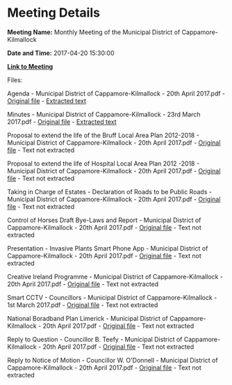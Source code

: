 # Meeting Details

**Meeting Name:** Monthly Meeting of the Municipal District of Cappamore-Kilmallock

**Date and Time:** 2017-04-20 15:30:00

**[Link to Meeting](https://www.limerick.ie/council/whats-on/monthly-meeting-municipal-district-cappamore-kilmallock)**

Files: 

Agenda - Municipal District of Cappamore-Kilmallock - 20th April 2017.pdf - [Original file](https://beta.limerick.ie/sites/default/files/media/documents/2017-04/agenda_spc_25th_march_2015_0.pdf) - [Extracted text](./Agenda%20-%20Municipal%20District%20of%20Cappamore-Kilmallock%20-%2020th%20April%202017.md)

Minutes - Municipal District of Cappamore-Kilmallock - 23rd March 2017.pdf - [Original file](https://beta.limerick.ie/sites/default/files/media/documents/2017-04/01_minutes_-_meeting_municipal_district_cappamore-kilmallock_230317.pdf) - [Extracted text](./Minutes%20-%20Municipal%20District%20of%20Cappamore-Kilmallock%20-%2023rd%20March%202017.md)

Proposal to extend the life of the Bruff Local Area Plan 2012-2018 - Municipal District of Cappamore-Kilmallock - 20th April 2017.pdf - [Original file](https://beta.limerick.ie/sites/default/files/media/documents/2017-04/02_a_proposal_to_extnd_the_life_of_the_bruff_local_area_plan_2012-2018.pdf) - Text not extracted

Proposal to extend the life of Hospital Local Area Plan 2012 -2018 - Municipal District of Cappamore-Kilmallock - 20th April 2017.pdf - [Original file](https://beta.limerick.ie/sites/default/files/media/documents/2017-04/02_b_proposal_to_extend_the_life_of_hospital_local_area_plan_2012_-2018.pdf) - Text not extracted

Taking in Charge of Estates - Declaration of Roads to be Public Roads - Municipal District of Cappamore-Kilmallock - 20th April 2017.pdf - [Original file](https://beta.limerick.ie/sites/default/files/media/documents/2017-04/03_taking_in_charge_of_estates_-_declaration_of_roads_to_be_public_roads.pdf) - Text not extracted

Control of Horses Draft Bye-Laws and Report - Municipal District of Cappamore-Kilmallock - 20th April 2017.pdf - [Original file](https://beta.limerick.ie/sites/default/files/media/documents/2017-04/04_a_control_of_horses_draft_bye-laws_and_report_-_cappamore-kilmallock_md.pdf) - Text not extracted

Presentation - Invasive Plants Smart Phone App - Municipal District of Cappamore-Kilmallock - 20th April 2017.pdf - [Original file](https://www.limerick.ie/sites/default/files/media/documents/2017-04/04%20%28b%29%20Presentation%20-%20Invasive%20Plants%20Smart%20Phone%20App_0.pdf) - Text not extracted

Creative Ireland Programme - Municipal District of Cappamore-Kilmallock - 20th April 2017.pdf - [Original file](https://beta.limerick.ie/sites/default/files/media/documents/2017-04/05_a_creative_ireland_programme.pdf) - Text not extracted

Smart CCTV - Councillors - Municipal District of Cappamore-Kilmallock - 1st March 2017.pdf - [Original file](https://www.limerick.ie/sites/default/files/media/documents/2017-04/5%20%28c%29%202017-03-01%20Smart%20CCTV%20-%20Councillors.pdf) - Text not extracted

National Boradband Plan Limerick - Municipal District of Cappamore-Kilmallock - 20th April 2017.pdf - [Original file](https://www.limerick.ie/sites/default/files/media/documents/2017-04/05%20%28d%29%20National%20Boradband%20Plan%20Limerick.pdf) - Text not extracted

Reply to Question - Councillor B. Teefy - Municipal District of Cappamore-Kilmallock - 20th April 2017.pdf - [Original file](https://beta.limerick.ie/sites/default/files/media/documents/2017-04/06%20Reply%20to%20Question%20-%20Councillor%20B.%20Teefy.pdf) - Text not extracted

Reply to Notice of Motion - Councillor W. O'Donnell - Municipal District of Cappamore-Kilmallock - 20th April 2017.pdf - [Original file](https://www.limerick.ie/sites/default/files/media/documents/2017-04/07%20Reply%20to%20Notice%20of%20Motion%20-%20Councillor%20W.%20O%2527Donnell.pdf) - Text not extracted


